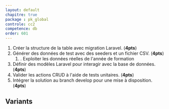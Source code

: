```yaml
---
layout: default
chapitre: true
package : pk_global
controle: cc2
competence: db
order: 601
---
```


1. Créer la structure de la table avec migration Laravel. (**4pts**)
2. Générer des données de test avec des seeders et un fichier CSV. (**4pts**)
   1. . Exploiter les données réelles de l'année de formation
3. Définir des modèles Laravel pour interagir avec la base de données. (**4pts**)
4. Valider les actions CRUD à l'aide de tests unitaires. (**4pts**)
5. Intégrer la solution au branch develop pour une mise à disposition. (**4pts**)

## Variants